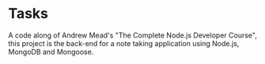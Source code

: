 # Tasks

A code along of Andrew Mead's "The Complete Node.js Developer Course", this project is the back-end for a note taking application using Node.js, MongoDB and Mongoose. 
